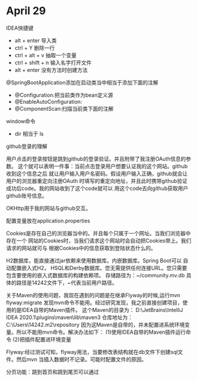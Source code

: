# April 29
IDEA快捷键
 - alt + enter 导入类
 - ctrl + Y 删除一行
 - ctrl + alt + v 抽取一个变量
 - ctrl + shift + n 输入名字打开文件
 - alt + enter 没有方法时创建方法

@SpringBootApplication添加在启动类当中相当于添加下面的注解
- @Configuration:把当前类作为bean定义源
- @EnableAutoConfiguration:
- @ComponentScan:扫描当前类下面的注解 

window命令
- dir 相当于 ls

github登录的理解

用户点击的登录按钮是跳到github的登录验证。并且附带了我注册OAuth信息的参数。
这个就可以表明一件事：当前点击登录用户想要认证我的这个网站。github收到这个信息之后
就让用户输入用户名密码。假设用户输入正确，github就会让用户的浏览器重定向注册OAuth
时填写的重定向地址，并且此时携带github验证成功后code。我的网站收到了这个code就可以
用这个code去向github获取用户github账号信息。

OKHttp用于我的网站与github交互。

配置变量放在application.properties

Cookies是存在自己的浏览器当中的。并且每个只属于一个网址。当我们浏览器中存在一个
网站的Cookies时，当我们请求这个网站时会自动把Cookies带上。我们请求的网站就可与
根据Cookies中的信息获取到登陆状态什么的。

H2数据库，能直接通过jar依赖来使用数据库。内嵌数据库。Spring Boot可以
自动配置嵌入式H2， HSQL和Derby数据库。您无需提供任何连接URL。您只需要包含要使用的嵌入式数据库的构建依赖项。
存储路径为：~/community.mv.db 具体的路径是14242文件下，~代表当前用户路径。

关于Maven的使用问题，我现在遇到的问题是在继承Flyway的时候,运行mvn flyway:migrate
发现mvn命令不能用。经过研究发现，我之前直接创建项目，使用的是IDEA自带的Maven插件。
这个Maven的目录为：
D:\JetBrains\IntelliJ IDEA 2020.1\plugins\maven\lib\maven3
仓库地址为：
C:\Users\14242\.m2\repository
因为这Maven是自带的，并未配置进系统环境变量。所以不能用mvn命令。解决办法如下：
(1)使用IDEA自带的Maven插件运行命令
(2)把插件配置进环境变量

Flyway:经过测试可知，flyway用法，当要修改表结构就在db文件下创建sql文件。然后mvn
当插入数据时不记录。可能时配置文件的原因。

分页功能：跳到首页和跳到尾页可以通过 


